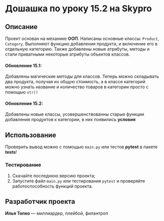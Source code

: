 # Дошашка по уроку 15.2 на Skypro
## Описание
Проект основан на механике **ООП**. Написаны основные классы: `Product`, `Category`. Выполняют функцию добавления
продукта, и включение его в отдельную категорию. Также добавлены новые атрибуты, методы и стали приватными некоторые
атрибуты объектов классов.

#### Обновление 15.1:
Добавлены магические методы для классов. Теперь можно складывать два продукта, получая их общую стоимость, а в 
классе категорий можно узнать название и количество товаров в категории просто с помощью `str()`

#### Обновление 15.2:
Добавлены новые классы, усовершенствованны старые функции добавления продуктов к категории, в них появились **условия**

## Использование
Проверить вывод можно с помощью `main.py` или тестов **pytest** в пакете **tests**!

### Тестирование
1. Скачайте последнюю версию проекта;
2. Запустите файл `main.py` или тестирования `pytest` и проверяйте работоспособность функций проекта.

## Разработчик проекта
**Илья Топко** — миллиардер, плейбой, филантроп